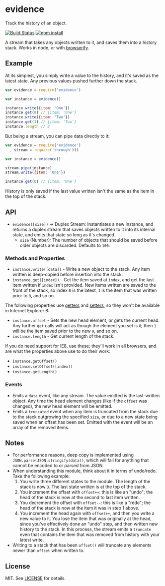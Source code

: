# evidence

Track the history of an object.

[![Build Status](http://img.shields.io/travis/fardog/evidence/master.svg?style=flat)](https://travis-ci.org/fardog/evidence)
[![npm install](http://img.shields.io/npm/dm/evidence.svg?style=flat)](https://www.npmjs.org/package/evidence)

A stream that takes any objects written to it, and saves them into a history
stack. Works in node, or with [browserify][browserify].

## Example

At its simplest, you simply write a value to the history, and it's saved as the
latest state. Any previous values pushed further down the stack.

```javascript
var evidence = require('evidence')

var instance = evidence()

instance.write({item: 'One'})
instance.get(0) // {item: 'One'}
instance.write({item: 'Two'})
instance.get(1) // {item: 'Two'}
instance.length // 2
```

But being a stream, you can pipe data directly to it:

```javascript
var evidence = require('evidence')
  , stream = require('through')()

var instance = evidence()

stream.pipe(instance)
stream.write({item: 'One'})

instance.get(0) // {item: 'One'}
```

History is only saved if the last value written isn't the same as the item in
the top of the stack.

## API

- `evidence([size])` -> Duplex Stream: Instantiates a new instance, and returns
  a duplex stream that saves objects written to it into its internal state, and
  emits that state so long as it's changed.
    - `size` (Number): The number of objects that should be saved before older
      objects are discarded. Defaults to `100`.

### Methods and Properties

- `instance.write([data])` - Write a new object to the stack. Any item written
  is deep-copied before insertion into the stack.
- `instance.get([index])` - Get the item saved at `index`, and get the last
  item written if `index` isn't provided. New items written are saved to the
  front of the stack, so index `0` is the latest, `1` is the item that was
  written prior to `0`, and so on.

The following properties use [getters][getters] and [setters][setters], so
they won't be available in Internet Explorer 8:

- `instance.offset` - Sets the new head element, or gets the current head. Any
  further `get` calls will act as though the element you set is `0`; then `1`
  will be the item saved prior to the new `0`, and so on.
- `instance.length` - Get current length of the stack.

If you do need support for IE8, use these; they'll work in all browsers, and
are what the properties above use to do their work:

- `instance.getOffset()`
- `instance.setOffset([index])`
- `instance.getLength()`

### Events

- Emits a `data` event, like any stream. The value emitted is the last-written
  object. Any time the head element changes (like if the `offset` was changed),
  the new head element will be emitted.
- Emits a `truncated` event when any item is truncated from the stack due to
  the stack outgrowing the specified `size`, or due to a new state being saved
  when an offset has been set. Emitted with the event will be an array of the
  removed items.

## Notes

- For performance reasons, deep copy is implemented using
  `JSON.parse(JSON.stringify(data))`, which will fail for anything that cannot
  be encoded to or parsed from JSON.
- When understanding this module, think about it in terms of undo/redo. Take
  the following example:
    1. You write three different states to the module. The length of the stack
       is now `3`. The last state written is at the top of the stack.
    2. You increment the offset with `offset++`: this is like an "undo"; the
       head of the stack is now at the second to last item written.
    3. You decrement the offset with `offset--`: this is like a "redo"; the
       head of the stack is now at the item it was in step 1 above.
    4. You increment the head again with `offset++`, and then you write a new
       value to it. You lose the item that was originally at the head, since
       you've effectively done an "undo" step, and then written new history to
       the stack. In this process, the stream emits a `truncate` even that
       contains the item that was removed from history with your latest write.
- Writing to a stack that has been `offset()` will truncate any elements newer
  than `offset` when written to.

## License

MIT. See [LICENSE](./LICENSE) for details.

[browserify]: http://browserify.org/
[getters]: https://developer.mozilla.org/en-US/docs/Web/JavaScript/Reference/Functions/get
[setters]: https://developer.mozilla.org/en-US/docs/Web/JavaScript/Reference/Functions/set
